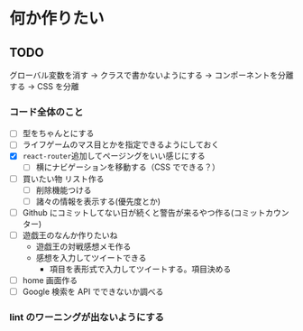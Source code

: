 # 何か作りたい

## TODO

グローバル変数を消す → クラスで書かないようにする → コンポーネントを分離する → CSS を分離

### コード全体のこと

- [ ] 型をちゃんとにする
- [ ] ライフゲームのマス目とかを指定できるようにしておく
- [x] `react-router`追加してページングをいい感じにする
  - [ ] 横にナビゲーションを移動する（CSS でできる？）
- [ ] 買いたい物 リスト作る
  - [ ] 削除機能つける
  - [ ] 諸々の情報を表示する(優先度とか)
- [ ] Github にコミットしてない日が続くと警告が来るやつ作る(コミットカウンター)
- [ ] 遊戯王のなんか作りたいね
  - 遊戯王の対戦感想メモ作る
  - 感想を入力してツイートできる
    - 項目を表形式で入力してツイートする。項目決める
- [ ] home 画面作る
- [ ] Google 検索を API でできないか調べる

### lint のワーニングが出ないようにする
